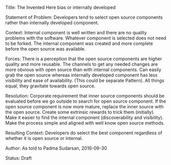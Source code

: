 

Title: The Invented Here bias or internally developed

Statement of Problem: Developers tend to select open source components rather than internally developed component.

Context: Internal component is well written and there are no quality problems with the software. Whatever component is selected does not need to be forked. The internal component was created and more complete before the open source was available.

Forces: There is a perception that the open source components are higher quality and more reusable. The channels to get any needed changes are more obvious with open source than with internal components. Can easily grab the open source whereas internally developed component has less visibility and ease of availability. (This could be separate Pattern). All things equal, they gravitate towards open source.

Resolution: Corporate requirement that inner source components should be evaluated before we go outside to search for open source component. If the open source component is now more mature, replace the inner source with the open source. Create some extrinsic rewards to trick them (initially). Make it easier to find the internal component (discoverability and visibility). Make the process simple and aligned with well know open source methods.

Resulting Context: Developers do select the best component regardless of whether it is open source or internal.

Author: As told to Padma Sudarsan, 2016-09-30

Status: Draft

